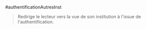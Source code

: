 #authentificationAutresInst
>Redirige le lecteur vers la vue de son institution à l'issue de l'authentification.
